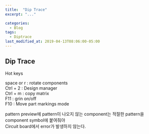 ```yaml
---
title:  "Dip Trace"
excerpt: "..."

categories:
  - Blog
tags:
  - Diptrace
last_modified_at: 2019-04-13T08:06:00-05:00
---
```


## Dip Trace
Hot keys

space or r  : rotate components  
Ctrl + 2    : Design manager  
Ctrl + m    : copy matrix  
F11         : grin on/off  
F10         : Move part markings mode  

pattern preview에 pattern이 나오지 않는 component는 적절한 pattern을 component symbol에 붙여줘야  
Circuit board에서 error가 발생하지 않는다.